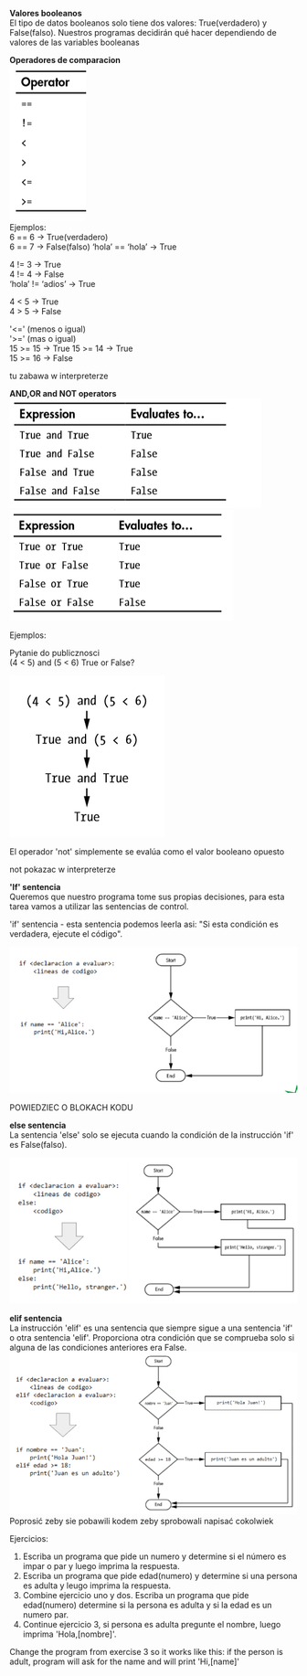 ﻿**Valores booleanos**  
El tipo de datos booleanos solo tiene dos valores: True(verdadero) y False(falso). Nuestros programas decidirán qué hacer dependiendo de valores de las variables booleanas

**Operadores de comparacion**  
![](operadores.png)  
Ejemplos:  
6 == 6  -> True(verdadero)  
6 == 7  -> False(falso)
‘hola’ == ‘hola’ -> True  

4 != 3  -> True  
4 != 4  -> False    
‘hola’ != ‘adios’ -> True  

4 < 5   -> True  
4 > 5   -> False  

'<=' (menos o igual)  
'>=' (mas o igual)    
15 >= 15 -> True 
15 >= 14 -> True  
15 >= 16 -> False  


tu zabawa w interpreterze

**AND,OR and NOT operators**  
![](AND.png)
![](OR.png)


Ejemplos:  

Pytanie do publicznosci  
 (4 < 5) and (5 < 6) True or False?

 ![](true_false.png)
 
 El operador 'not' simplemente se evalúa como el valor booleano opuesto  

not pokazac w interpreterze

**'If' sentencia**  
Queremos que nuestro programa tome sus propias decisiones, para esta tarea vamos a utilizar las sentencias de control.

'if' sentencia - esta sentencia podemos leerla asi: "Si esta condición es verdadera, ejecute el código".

 ![](if_statement.png)
 
 POWIEDZIEC O BLOKACH KODU
 
**else sentencia**  
La sentencia 'else' solo se ejecuta cuando la condición de la instrucción 'if' es False(falso).

![](else.png)  


**elif sentencia**    
La instrucción 'elif' es una sentencia que siempre sigue a una sentencia 'if' o otra sentencia 'elif'. Proporciona otra condición que se comprueba solo si alguna de las condiciones anteriores era False.
![](elif.png)  
 Poprosić zeby sie pobawili kodem zeby sprobowali napisać cokolwiek  




Ejercicios:
1. Escriba un programa que pide un numero y determine si el número es impar o par y luego imprima la respuesta.
2. Escriba un programa que pide edad(numero) y determine si una persona es adulta y leugo imprima la respuesta.
3. Combine ejercicio uno y dos. Escriba un programa que pide edad(numero) determine si la persona es adulta y si la edad es un numero par. 
4. Continue ejercicio 3, si persona es adulta pregunte el nombre, luego imprima 'Hola,[nombre]'.

Change the program from exercise 3 so it works like this:
if the person is adult, program will ask for the name and will print 'Hi,[name]'















